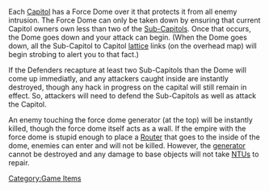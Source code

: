 Each [Capitol](../locations/Capitol.md) has a Force Dome over it that
protects it from all enemy intrusion. The Force Dome can only be taken
down by ensuring that current Capitol owners own less than two of the
[Sub-Capitols](../locations/Sub-Capitol.md). Once that occurs, the Dome goes
down and your attack can begin. (When the Dome goes down, all the
Sub-Capitol to Capitol [lattice](../terminology/Lattice.md) links (on the
overhead map) will begin strobing to alert you to that fact.)

If the Defenders recapture at least two Sub-Capitols than the Dome will
come up immediatly, and any attackers caught inside are instantly
destroyed, though any hack in progress on the capital will still remain
in effect. So, attackers will need to defend the Sub-Capitols as well as
attack the Capitol.

An enemy touching the force dome generator (at the top) will be
instantly killed, though the force dome itself acts as a wall. If the
empire with the force dome is stupid enough to place a
[Router](../vehicles/Router.md) that goes to the inside of the dome, enemies
can enter and will not be killed. However, the
[generator](Generator.md) cannot be destroyed and any damage to
base objects will not take [NTUs](NTU.md) to repair.

[Category:Game Items](Category:Game_Items.md)
